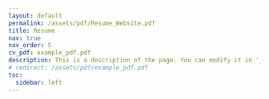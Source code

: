 ```yaml
---
layout: default
permalink: /assets/pdf/Resume_Website.pdf
title: Resume
nav: true
nav_order: 5
cv_pdf: example_pdf.pdf
description: This is a description of the page. You can modify it in '_pages/cv.md'. You can also change or remove the top pdf download button.
# redirect: /assets/pdf/example_pdf.pdf
toc:
  sidebar: left
---
```

